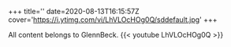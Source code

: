 +++
title=''
date=2020-08-13T16:15:57Z
cover='https://i.ytimg.com/vi/LhVLOcHOg0Q/sddefault.jpg'
+++

All content belongs to GlennBeck.
{{< youtube LhVLOcHOg0Q >}}
